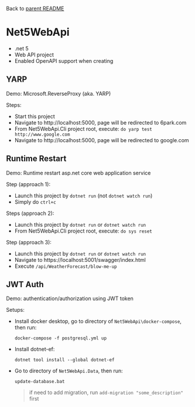 Back to [parent README](../README.md)

# Net5WebApi

- .net 5
- Web API project
- Enabled OpenAPI support when creating

## YARP

Demo: Microsoft.ReverseProxy (aka. YARP)

Steps:

- Start this project  
- Navigate to http://localhost:5000, page will be redirected to 6park.com
- From Net5WebApi.Cli project root, execute: `do yarp test http://www.google.com`
- Navigate to http://localhost:5000, page will be redirected to google.com

## Runtime Restart

Demo: Runtime restart asp.net core web application service

Step (approach 1):

- Launch this project by `dotnet run` (not `dotnet watch run`)
- Simply do `ctrl+c`

Steps (approach 2):

- Launch this project by `dotnet run` or `dotnet watch run`
- From Net5WebApi.Cli project root, execute: `do sys reset`

Step (approach 3):

- Launch this project by `dotnet run` or `dotnet watch run`
- Navigate to https://localhost:5001/swagger/index.html
- Execute `/api/WeatherForecast/blow-me-up`

## JWT Auth

Demo: authentication/authorization using JWT token

Setups:

- Install docker desktop, go to directory of `Net5WebApi\docker-compose`, then run:
  
  `docker-compose -f postgresql.yml up`

- Install dotnet-ef:

  `dotnet tool install --global dotnet-ef`

- Go to directory of `Net5WebApi.Data`, then run:

  `update-database.bat`

  > if need to add migration, run `add-migration "some_description"` first
